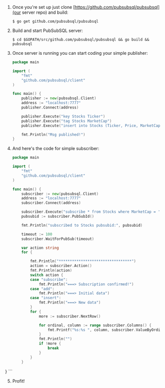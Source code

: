 1. Once you're set up just clone [https://github.com/pubsubsql/pubsubsql](our server repo) and build:

    ```shell
    $ go get github.com/pubsubsql/pubsubsql
    ```

2. Build and start PubSubSQL server:

    ```shell
    $ cd $GOPATH/src/github.com/pubsubsql/pubsubsql && go build && pubsubsql
    ```
    
3. Once server is running you can start coding your simple publisher:

    ```go
    package main

    import (
    	"fmt"
    	"github.com/pubsubsql/client"
    )

    func main() {
    	publisher := new(pubsubsql.Client)
	    address := "localhost:7777"
	    publisher.Connect(address)

    	publisher.Execute("key Stocks Ticker")
	    publisher.Execute("tag Stocks MarketCap")
	    publisher.Execute("insert into Stocks (Ticker, Price, MarketCap) values (GOOG, '1,200.22', 'MEGA CAP')")

	    fmt.Println("Msg published!")
    }
    ```
    
4. And here's the code for simple subscriber:

    ```go
    package main

    import (
	    "fmt"
	    "github.com/pubsubsql/client"
    )
    
    func main() {
	    subscriber := new(pubsubsql.Client)
	    address := "localhost:7777"
	    subscriber.Connect(address)

	    subscriber.Execute("subscribe * from Stocks where MarketCap = 'MEGA CAP'")
	    pubsubid := subscriber.PubSubId()

	    fmt.Println("subscribed to Stocks pubsubid:", pubsubid)

	    timeout := 100
	    subscriber.WaitForPubSub(timeout)

	    var action string
	    for {

		    fmt.Println("*********************************")
		    action = subscriber.Action()
		    fmt.Println(action)
		    switch action {
		    case "subscribe":
			    fmt.Println("===> Subscription confirmed!")
		    case "add":
			    fmt.Println("===> Initial data")
		    case "insert":
			    fmt.Println("===> New data")
		    }
		    for {
			    more := subscriber.NextRow()

			    for ordinal, column := range subscriber.Columns() {
				    fmt.Printf("%s:%s ", column, subscriber.ValueByOrdinal(ordinal))
			    }
			    fmt.Println("")
			    if !more {
				    break
			    }
		    }
	    }
}
    ```
    
5. Profit!

